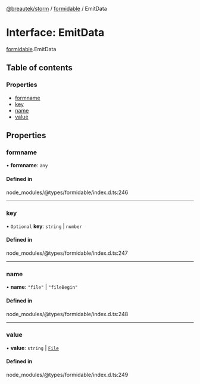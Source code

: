[@breautek/storm](../README.md) / [formidable](../modules/formidable.md) / EmitData

# Interface: EmitData

[formidable](../modules/formidable.md).EmitData

## Table of contents

### Properties

- [formname](formidable.EmitData.md#formname)
- [key](formidable.EmitData.md#key)
- [name](formidable.EmitData.md#name)
- [value](formidable.EmitData.md#value)

## Properties

### formname

• **formname**: `any`

#### Defined in

node_modules/@types/formidable/index.d.ts:246

___

### key

• `Optional` **key**: `string` \| `number`

#### Defined in

node_modules/@types/formidable/index.d.ts:247

___

### name

• **name**: ``"file"`` \| ``"fileBegin"``

#### Defined in

node_modules/@types/formidable/index.d.ts:248

___

### value

• **value**: `string` \| [`File`](formidable.File.md)

#### Defined in

node_modules/@types/formidable/index.d.ts:249
